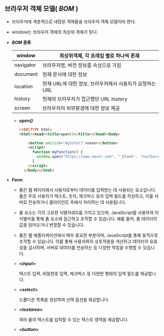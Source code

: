 ## 브라우저 객체 모델( *BOM* )

- 브라우저에 계층적으로 내장된 객체들을 브라우저 객체 모델이라 한다.
- window는 브라우저 객체의 최상위 객체가 된다.
- ***BOM* 종류**
    
    
    | window | 최상위객체, 각 프레임 별로 하나씩 존재 |
    | --- | --- |
    | navigator | 브라우저명, 버전 정보를 속성으로 가짐 |
    | document | 현재 문서에 대한 정보 |
    | location | 현재 URL에 대한 정보, 브라우저에서 사용자가 요청하는 URL |
    | history | 현재의 브라우저가 접근했던 URL history |
    | screen | 브라우저의 외부환경에 대한 정보 제공 |
    - ***open()***
        
        ```html
        <!DOCTYPE html>
        <html><head><title>open()</title></head><body>
        
            <button onclick="mySite()">naver</button>
            <script>
              function myFunction() {
                window.open("https://www.naver.com", "_blank", "toolbar=yes,scrollbars=yes,resizable=yes,top=500,left=500,width=400,height=400");
              }
            </script>
          </body></html>
        ```
        
- ***Form***
    - 폼은 웹 페이지에서 사용자로부터 데이터를 입력받는 데 사용되는 요소입니다. 폼은 주로 사용자가 텍스트, 숫자, 체크박스 등의 입력 필드를 작성하고, 이를 서버로 전송하거나 클라이언트 측에서 처리하는 데 사용됩니다.
    - 폼 요소는 각각 고유한 식별자(ID)를 가지고 있으며, JavaScript를 사용하여 이 식별자를 통해 폼 요소에 접근하고 조작할 수 있습니다. 예를 들어, 폼 데이터의 값을 읽어오거나 변경할 수 있습니다.
    - 폼은 웹 애플리케이션에서 매우 중요한 부분이며, JavaScript를 통해 동적으로 조작할 수 있습니다. 이를 통해 사용자와의 상호작용을 개선하고 데이터의 유효성을 검사하며, 서버로 데이터를 전송하는 등 다양한 작업을 수행할 수 있습니다.
    - **<*input*>**
        
        텍스트 입력, 비밀번호 입력, 체크박스 등 다양한 형태의 입력 필드를 제공합니다.
        
    - **<*select*>**
        
        드롭다운 목록을 생성하여 선택 옵션을 제공합니다.
        
    - **<*textarea*>**
        
        여러 줄의 텍스트를 입력할 수 있는 텍스트 영역을 제공합니다.
        
    - **<*button*>**
